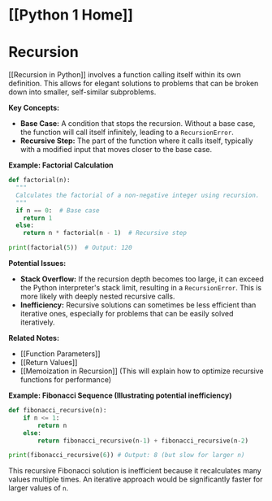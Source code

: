 # [[Python 1 Home]]
# Recursion

[[Recursion in Python]] involves a function calling itself within its own definition.  This allows for elegant solutions to problems that can be broken down into smaller, self-similar subproblems.

**Key Concepts:**

* **Base Case:**  A condition that stops the recursion. Without a base case, the function will call itself infinitely, leading to a `RecursionError`.
* **Recursive Step:** The part of the function where it calls itself, typically with a modified input that moves closer to the base case.


**Example: Factorial Calculation**

```python
def factorial(n):
  """
  Calculates the factorial of a non-negative integer using recursion.
  """
  if n == 0:  # Base case
    return 1
  else:
    return n * factorial(n - 1)  # Recursive step

print(factorial(5))  # Output: 120
```

**Potential Issues:**

* **Stack Overflow:**  If the recursion depth becomes too large, it can exceed the Python interpreter's stack limit, resulting in a `RecursionError`.  This is more likely with deeply nested recursive calls.
* **Inefficiency:**  Recursive solutions can sometimes be less efficient than iterative ones, especially for problems that can be easily solved iteratively.


**Related Notes:**

* [[Function Parameters]]
* [[Return Values]]
* [[Memoization in Recursion]]  (This will explain how to optimize recursive functions for performance)


**Example: Fibonacci Sequence (Illustrating potential inefficiency)**

```python
def fibonacci_recursive(n):
    if n <= 1:
        return n
    else:
        return fibonacci_recursive(n-1) + fibonacci_recursive(n-2)

print(fibonacci_recursive(6)) # Output: 8 (but slow for larger n)
```

This recursive Fibonacci solution is inefficient because it recalculates many values multiple times.  An iterative approach would be significantly faster for larger values of `n`.
